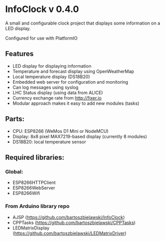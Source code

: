 # InfoClock v 0.4.0

A small and configurable clock project that displays some information on a LED display.

Configured for use with PlatformIO

## Features
* LED display for displaying information
* Temperature and forecast display using OpenWeatherMap
* Local temperature display (DS18B20)
* Embedded web server for configuration and monitoring
* Can log messages using syslog
* LHC Status display (using data from ALICE)
* Currency exchange rate from http://fixer.io
* Modular approach makes it easy to add new modules (tasks)

## Parts:
* CPU:      ESP8266 (WeMos D1 Mini or NodeMCU)
* Display:  8x8 pixel MAX7219-based display (currently 8 modules)
* DS18B20:  local temperature sensor

## Required libraries:

### Global:
* ESP8266HTTPClient
* ESP8266WebServer
* ESP8266Wifi

### From Arduino library repo
* AJSP (https://github.com/bartoszbielawski/InfoClock)
* CPPTasks (https://github.com/bartoszbielawski/CPPTasks)
* LEDMatrixDisplay (https://github.com/bartoszbielawski/LEDMatrixDriver)
